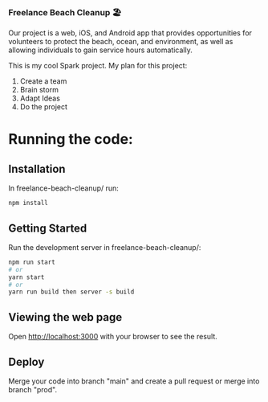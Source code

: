 
### Freelance Beach Cleanup 🏖️

Our project is a web, iOS, and Android app that provides opportunities for volunteers to protect the beach, ocean, and environment, as well as allowing individuals to gain service hours automatically.


This is my cool Spark project.
My plan for this project:
1. Create a team
2. Brain storm
3. Adapt Ideas
4. Do the project

# Running the code:

## Installation
In freelance-beach-cleanup/ run:
```bash
npm install
```

## Getting Started

Run the development server in freelance-beach-cleanup/:

```bash
npm run start
# or
yarn start
# or 
yarn run build then server -s build
```

## Viewing the web page

Open [http://localhost:3000](http://localhost:3000) with your browser to see the result.

## Deploy

Merge your code into branch "main" and create a pull request or merge into branch "prod".
